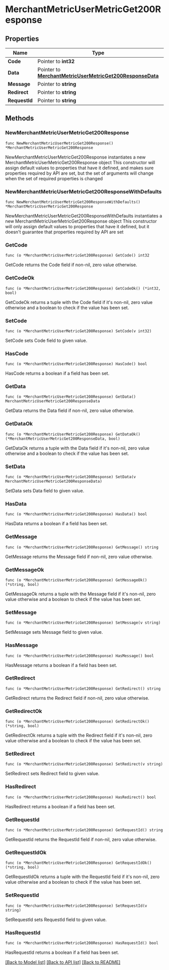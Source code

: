# MerchantMetricUserMetricGet200Response

## Properties

Name | Type | Description | Notes
------------ | ------------- | ------------- | -------------
**Code** | Pointer to **int32** |  | [optional] 
**Data** | Pointer to [**MerchantMetricUserMetricGet200ResponseData**](MerchantMetricUserMetricGet200ResponseData.md) |  | [optional] 
**Message** | Pointer to **string** |  | [optional] 
**Redirect** | Pointer to **string** |  | [optional] 
**RequestId** | Pointer to **string** |  | [optional] 

## Methods

### NewMerchantMetricUserMetricGet200Response

`func NewMerchantMetricUserMetricGet200Response() *MerchantMetricUserMetricGet200Response`

NewMerchantMetricUserMetricGet200Response instantiates a new MerchantMetricUserMetricGet200Response object
This constructor will assign default values to properties that have it defined,
and makes sure properties required by API are set, but the set of arguments
will change when the set of required properties is changed

### NewMerchantMetricUserMetricGet200ResponseWithDefaults

`func NewMerchantMetricUserMetricGet200ResponseWithDefaults() *MerchantMetricUserMetricGet200Response`

NewMerchantMetricUserMetricGet200ResponseWithDefaults instantiates a new MerchantMetricUserMetricGet200Response object
This constructor will only assign default values to properties that have it defined,
but it doesn't guarantee that properties required by API are set

### GetCode

`func (o *MerchantMetricUserMetricGet200Response) GetCode() int32`

GetCode returns the Code field if non-nil, zero value otherwise.

### GetCodeOk

`func (o *MerchantMetricUserMetricGet200Response) GetCodeOk() (*int32, bool)`

GetCodeOk returns a tuple with the Code field if it's non-nil, zero value otherwise
and a boolean to check if the value has been set.

### SetCode

`func (o *MerchantMetricUserMetricGet200Response) SetCode(v int32)`

SetCode sets Code field to given value.

### HasCode

`func (o *MerchantMetricUserMetricGet200Response) HasCode() bool`

HasCode returns a boolean if a field has been set.

### GetData

`func (o *MerchantMetricUserMetricGet200Response) GetData() MerchantMetricUserMetricGet200ResponseData`

GetData returns the Data field if non-nil, zero value otherwise.

### GetDataOk

`func (o *MerchantMetricUserMetricGet200Response) GetDataOk() (*MerchantMetricUserMetricGet200ResponseData, bool)`

GetDataOk returns a tuple with the Data field if it's non-nil, zero value otherwise
and a boolean to check if the value has been set.

### SetData

`func (o *MerchantMetricUserMetricGet200Response) SetData(v MerchantMetricUserMetricGet200ResponseData)`

SetData sets Data field to given value.

### HasData

`func (o *MerchantMetricUserMetricGet200Response) HasData() bool`

HasData returns a boolean if a field has been set.

### GetMessage

`func (o *MerchantMetricUserMetricGet200Response) GetMessage() string`

GetMessage returns the Message field if non-nil, zero value otherwise.

### GetMessageOk

`func (o *MerchantMetricUserMetricGet200Response) GetMessageOk() (*string, bool)`

GetMessageOk returns a tuple with the Message field if it's non-nil, zero value otherwise
and a boolean to check if the value has been set.

### SetMessage

`func (o *MerchantMetricUserMetricGet200Response) SetMessage(v string)`

SetMessage sets Message field to given value.

### HasMessage

`func (o *MerchantMetricUserMetricGet200Response) HasMessage() bool`

HasMessage returns a boolean if a field has been set.

### GetRedirect

`func (o *MerchantMetricUserMetricGet200Response) GetRedirect() string`

GetRedirect returns the Redirect field if non-nil, zero value otherwise.

### GetRedirectOk

`func (o *MerchantMetricUserMetricGet200Response) GetRedirectOk() (*string, bool)`

GetRedirectOk returns a tuple with the Redirect field if it's non-nil, zero value otherwise
and a boolean to check if the value has been set.

### SetRedirect

`func (o *MerchantMetricUserMetricGet200Response) SetRedirect(v string)`

SetRedirect sets Redirect field to given value.

### HasRedirect

`func (o *MerchantMetricUserMetricGet200Response) HasRedirect() bool`

HasRedirect returns a boolean if a field has been set.

### GetRequestId

`func (o *MerchantMetricUserMetricGet200Response) GetRequestId() string`

GetRequestId returns the RequestId field if non-nil, zero value otherwise.

### GetRequestIdOk

`func (o *MerchantMetricUserMetricGet200Response) GetRequestIdOk() (*string, bool)`

GetRequestIdOk returns a tuple with the RequestId field if it's non-nil, zero value otherwise
and a boolean to check if the value has been set.

### SetRequestId

`func (o *MerchantMetricUserMetricGet200Response) SetRequestId(v string)`

SetRequestId sets RequestId field to given value.

### HasRequestId

`func (o *MerchantMetricUserMetricGet200Response) HasRequestId() bool`

HasRequestId returns a boolean if a field has been set.


[[Back to Model list]](../README.md#documentation-for-models) [[Back to API list]](../README.md#documentation-for-api-endpoints) [[Back to README]](../README.md)


